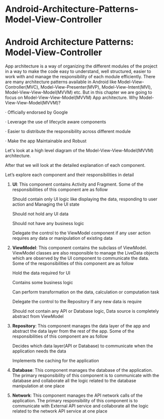 # Android-Architecture-Patterns-Model-View-Controller

# Android Architecture Patterns: Model-View-Controller

App architecture is a way of organizing the different modules of the project in a way to make the code easy to understand, well structured, easier to work with and manage the responsibility of each module efficiently. There are many architecture patterns available in Android like Model-View-Controller(MVC), Model-View-Presenter(MVP), Model-View-Intent(MVI), Model-View-View-Model(MVVM) etc. But in this chapter we are going to focus on Model-View-View-Model(MVVM) App architecture. Why Model-View-View-Model(MVVM)?

· Officially endorsed by Google

· Leverage the use of lifecycle aware components

· Easier to distribute the responsibility across different module

· Make the app Maintainable and Robust

Let's look at a high level diagram of the Model-View-View-Model(MVVM) architecture.




After that we will look at the detailed explanation of each component.


Let’s explore each component and their responsibilities in detail 

1. **UI**: This component contains Activity and Fragment. Some of the responsibilities of this component are as follow 

	Should contain only UI logic like displaying the data, responding to user action and Managing the UI state 

	Should not hold any UI data 

	Should not have any business logic 

	Delegate the control to the ViewModel component if any user action requires any data or manipulation of existing data 

2. **ViewModel**: This component contains the subclass of ViewModel. ViewModel classes are also responsible to manage the LiveData objects which are observed by the UI component to communicate the data. Some of the responsibilities of this component are as follow 

	Hold the data required for UI 

	Contains some business logic 

	Can perform transformation on the data, calculation or computation task 

	Delegate the control to the Repository If any new data is require 

	Should not contain any API or Database logic, Data source is completely abstract from ViewModel 

3. **Repository**: This component manages the data layer of the app and abstract the data layer from the rest of the app. Some of the responsibilities of this component are as follow 

	Decides which data layer(API or Database) to communicate when the application needs the data 

	Implements the caching for the application 

4. **Database**: This component manages the database of the application. The primary responsibility of this component is to communicate with the database and collaborate all the logic related to the database manipulation at one place 

5. **Network**: This component manages the API network calls of the application. The primary responsibility of this component is to communicate with External API service and collaborate all the logic related to the network API service at one place 
